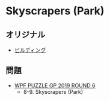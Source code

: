 # Skyscrapers (Park)

## オリジナル
- [ビルディング](skyscrapers.md)

## 問題
- [WPF PUZZLE GP 2019 ROUND 6](../questions/wpfpgp2019_6.md)
	- 8-9. Skyscrapers (Park)
